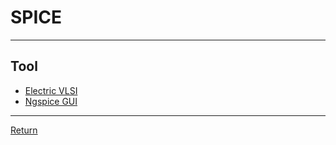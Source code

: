 # SPICE

---

## Tool

- [Electric VLSI](http://engredu.com/docs/electric-vlsi-installation/)
- [Ngspice GUI](https://ngspice.sourceforge.io/download.html)

---

[Return](./../readme.md)
